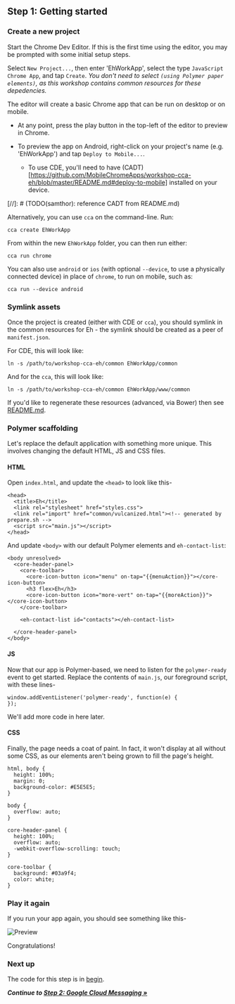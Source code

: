 ## Step 1: Getting started

### Create a new project

Start the Chrome Dev Editor. If this is the first time using the editor, you may be prompted with some initial setup steps.

Select `New Project...`, then enter 'EhWorkApp', select the type `JavaScript Chrome App`, and tap `Create`.
_You don't need to select `(using Polymer paper elements)`, as this workshop contains common resources for these depedencies._

The editor will create a basic Chrome app that can be run on desktop or on mobile.

* At any point, press the play button in the top-left of the editor to preview in Chrome.

* To preview the app on Android, right-click on your project's name (e.g. 'EhWorkApp') and tap `Deploy to Mobile...`.

  * To use CDE, you'll need to have (CADT)[https://github.com/MobileChromeApps/workshop-cca-eh/blob/master/README.md#deploy-to-mobile] installed on your device.

[//]: # (TODO(samthor): reference CADT from README.md)

Alternatively, you can use `cca` on the command-line. Run:

    cca create EhWorkApp

From within the new `EhWorkApp` folder, you can then run either:

    cca run chrome

You can also use `android` or `ios` (with optional `--device`, to use a physically connected device) in place of `chrome`, to run on mobile, such as:

    cca run --device android

### Symlink assets

Once the project is created (either with CDE or `cca`), you should symlink in the common resources for Eh - the symlink should be created as a peer of `manifest.json`.

For CDE, this will look like:

    ln -s /path/to/workshop-cca-eh/common EhWorkApp/common

And for the `cca`, this will look like:

    ln -s /path/to/workshop-cca-eh/common EhWorkApp/www/common

If you'd like to regenerate these resources (advanced, via Bower) then see [README.md](https://github.com/MobileChromeApps/workshop-cca-eh/blob/master/README.md).

### Polymer scaffolding

Let's replace the default application with something more unique. This involves changing the default HTML, JS and CSS files.

#### HTML

Open `index.html`, and update the `<head>` to look like this-
  
    <head>
      <title>Eh</title>
      <link rel="stylesheet" href="styles.css">
      <link rel="import" href="common/vulcanized.html"><!-- generated by prepare.sh -->
      <script src="main.js"></script>
    </head>

And update `<body>` with our default Polymer elements and `eh-contact-list`:

    <body unresolved>
      <core-header-panel>
        <core-toolbar>
          <core-icon-button icon="menu" on-tap="{{menuAction}}"></core-icon-button>
          <h3 flex>Eh</h3>
          <core-icon-button icon="more-vert" on-tap="{{moreAction}}"></core-icon-button>
        </core-toolbar>

        <eh-contact-list id="contacts"></eh-contact-list>

      </core-header-panel>
    </body>

#### JS

Now that our app is Polymer-based, we need to listen for the `polymer-ready` event to get started. Replace the contents of `main.js`, our foreground script, with these lines-

    window.addEventListener('polymer-ready', function(e) {
    });

We'll add more code in here later.

#### CSS

Finally, the page needs a coat of paint. In fact, it won't display at all without some CSS, as our elements aren't being grown to fill the page's height.

    html, body {
      height: 100%;
      margin: 0;
      background-color: #E5E5E5;
    }

    body {
      overflow: auto;
    }

    core-header-panel {
      height: 100%;
      overflow: auto;
      -webkit-overflow-scrolling: touch;
    }

    core-toolbar {
      background: #03a9f4;
      color: white;
    }

### Play it again

If you run your app again, you should see something like this-

![Preview](https://github.com/MobileChromeApps/workshop-cca-eh/raw/master/docs/assets/step1-preview.png)

Congratulations!

### Next up

The code for this step is in [begin](https://github.com/MobileChromeApps/workshop-cca-eh/blob/master/workshop/begin).

_**Continue to [Step 2: Google Cloud Messaging &raquo;](https://github.com/MobileChromeApps/workshop-cca-eh/blob/master/docs/step2.md)**_